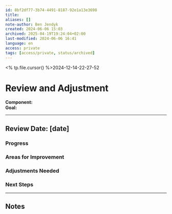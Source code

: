 ```yaml
---
id: 8bf2df77-3b74-4491-8187-92e1a13e3698
title:
aliases: []
note-author: Ben Jendyk
created: 2024-06-06 15:03
archived: 2025-04-19T19:24:04+02:00
last-modified: 2024-06-06 16:41
language: en
access: private
tags: [access/private, status/archived]
---
```


<% tp.file.cursor() %>2024-12-14-22-27-52

# Review and Adjustment

**Component:**  
**Goal:**

--- 

## Review Date: [date]

### Progress

### Areas for Improvement

### Adjustments Needed

### Next Steps

---

## Notes
